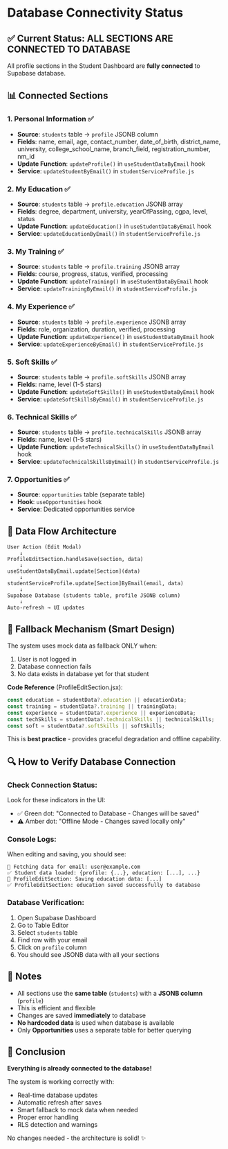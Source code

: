# Database Connectivity Status

## ✅ Current Status: ALL SECTIONS ARE CONNECTED TO DATABASE

All profile sections in the Student Dashboard are **fully connected** to Supabase database.

## 📊 Connected Sections

### 1. **Personal Information** ✅
- **Source**: `students` table → `profile` JSONB column
- **Fields**: name, email, age, contact_number, date_of_birth, district_name, university, college_school_name, branch_field, registration_number, nm_id
- **Update Function**: `updateProfile()` in `useStudentDataByEmail` hook
- **Service**: `updateStudentByEmail()` in `studentServiceProfile.js`

### 2. **My Education** ✅
- **Source**: `students` table → `profile.education` JSONB array
- **Fields**: degree, department, university, yearOfPassing, cgpa, level, status
- **Update Function**: `updateEducation()` in `useStudentDataByEmail` hook
- **Service**: `updateEducationByEmail()` in `studentServiceProfile.js`

### 3. **My Training** ✅
- **Source**: `students` table → `profile.training` JSONB array
- **Fields**: course, progress, status, verified, processing
- **Update Function**: `updateTraining()` in `useStudentDataByEmail` hook
- **Service**: `updateTrainingByEmail()` in `studentServiceProfile.js`

### 4. **My Experience** ✅
- **Source**: `students` table → `profile.experience` JSONB array
- **Fields**: role, organization, duration, verified, processing
- **Update Function**: `updateExperience()` in `useStudentDataByEmail` hook
- **Service**: `updateExperienceByEmail()` in `studentServiceProfile.js`

### 5. **Soft Skills** ✅
- **Source**: `students` table → `profile.softSkills` JSONB array
- **Fields**: name, level (1-5 stars)
- **Update Function**: `updateSoftSkills()` in `useStudentDataByEmail` hook
- **Service**: `updateSoftSkillsByEmail()` in `studentServiceProfile.js`

### 6. **Technical Skills** ✅
- **Source**: `students` table → `profile.technicalSkills` JSONB array
- **Fields**: name, level (1-5 stars)
- **Update Function**: `updateTechnicalSkills()` in `useStudentDataByEmail` hook
- **Service**: `updateTechnicalSkillsByEmail()` in `studentServiceProfile.js`

### 7. **Opportunities** ✅
- **Source**: `opportunities` table (separate table)
- **Hook**: `useOpportunities` hook
- **Service**: Dedicated opportunities service

## 🔄 Data Flow Architecture

```
User Action (Edit Modal)
    ↓
ProfileEditSection.handleSave(section, data)
    ↓
useStudentDataByEmail.update[Section](data)
    ↓
studentServiceProfile.update[Section]ByEmail(email, data)
    ↓
Supabase Database (students table, profile JSONB column)
    ↓
Auto-refresh → UI updates
```

## 🎯 Fallback Mechanism (Smart Design)

The system uses mock data as fallback ONLY when:
1. User is not logged in
2. Database connection fails
3. No data exists in database yet for that student

**Code Reference** (ProfileEditSection.jsx):
```javascript
const education = studentData?.education || educationData;
const training = studentData?.training || trainingData;
const experience = studentData?.experience || experienceData;
const techSkills = studentData?.technicalSkills || technicalSkills;
const soft = studentData?.softSkills || softSkills;
```

This is **best practice** - provides graceful degradation and offline capability.

## 🔍 How to Verify Database Connection

### Check Connection Status:
Look for these indicators in the UI:
- ✅ Green dot: "Connected to Database - Changes will be saved"
- ⚠️ Amber dot: "Offline Mode - Changes saved locally only"

### Console Logs:
When editing and saving, you should see:
```
📧 Fetching data for email: user@example.com
✅ Student data loaded: {profile: {...}, education: [...], ...}
🔄 ProfileEditSection: Saving education data: [...]
✅ ProfileEditSection: education saved successfully to database
```

### Database Verification:
1. Open Supabase Dashboard
2. Go to Table Editor
3. Select `students` table
4. Find row with your email
5. Click on `profile` column
6. You should see JSONB data with all your sections

## 📝 Notes

- All sections use the **same table** (`students`) with a **JSONB column** (`profile`)
- This is efficient and flexible
- Changes are saved **immediately** to database
- **No hardcoded data** is used when database is available
- Only **Opportunities** uses a separate table for better querying

## 🚀 Conclusion

**Everything is already connected to the database!** 

The system is working correctly with:
- Real-time database updates
- Automatic refresh after saves
- Smart fallback to mock data when needed
- Proper error handling
- RLS detection and warnings

No changes needed - the architecture is solid! ✨
